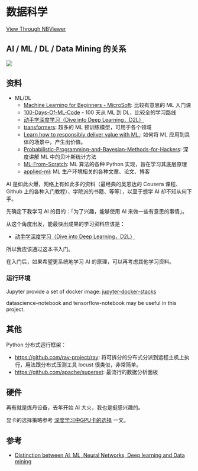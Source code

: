 # 数据科学

[View Through NBViewer](https://nbviewer.jupyter.org/github/ryan4yin/knowledge/tree/master/data-science/)


## AI / ML / DL  / Data Mining 的关系

![](./_img/AI%20ML%20DL%20DataMining.jpg)

## 资料

- ML/DL
  - [Machine Learning for Beginners - MicroSoft](https://github.com/microsoft/ML-For-Beginners): 比较有意思的 ML 入门课
  - [100-Days-Of-ML-Code](https://github.com/Avik-Jain/100-Days-Of-ML-Code) - 100 天从 ML 到 DL，比较全的学习路线
  - [动手学深度学习（Dive into Deep Learning，D2L）](https://github.com/d2l-ai/d2l-zh)
  - [transformers](https://github.com/huggingface/transformers): 超多的 ML 预训练模型，可用于各个领域
  - [Learn how to responsibly deliver value with ML.](https://github.com/GokuMohandas/MadeWithML): 如何将 ML 应用到具体的场景中，产生出价值。
  - [Probabilistic-Programming-and-Bayesian-Methods-for-Hackers](https://github.com/CamDavidsonPilon/Probabilistic-Programming-and-Bayesian-Methods-for-Hackers): 深度讲解 ML 中的贝叶斯统计方法
  - [ML-From-Scratch](https://github.com/eriklindernoren/ML-From-Scratch): ML 算法的各种 Python 实现，旨在学习其底层原理
  - [applied-ml](https://github.com/eugeneyan/applied-ml): ML 生产环境相关的各种文章、论文、博客

AI 是如此火爆，网络上有如此多的资料（最经典的吴恩达的 Cousera 课程、Github 上的各种入门教程）、学院派的书籍、等等），以至于想学 AI 却不知从何下手。

先确定下我学习 AI 的目的：「为了兴趣，能够使用 AI 来做一些有意思的事情」。

从这个角度出发，能最快出成果的学习资料应该是：

- [动手学深度学习（Dive into Deep Learning，D2L）](https://github.com/d2l-ai/d2l-zh)

所以我应该通过这本书入门。

在入门后，如果希望更系统地学习 AI 的原理，可以再考虑其他学习资料。

### 运行环境

Jupyter provide a set of docker image: [jupyter-docker-stacks](https://jupyter-docker-stacks.readthedocs.io/en/latest/using/selecting.html)

datascience-notebook and tensorflow-notebook may be useful in this project.

## 其他

Python 分布式运行框架：

- https://github.com/ray-project/ray: 将可拆分的分布式分派到远程主机上执行，用法跟分布式压测工具 locust 很类似，非常简单。
- https://github.com/apache/superset: 最流行的数据分析面板


## 硬件

再有就是炼丹设备，去年开始 AI 大火，我也是挺感兴趣的。

显卡的选择策略参考 [深度学习中GPU卡的选择](https://zhuanlan.zhihu.com/p/51380356) 一文。

## 参考

- [Distinction between AI, ML, Neural Networks, Deep learning and Data mining](https://softwareengineering.stackexchange.com/questions/366996/distinction-between-ai-ml-neural-networks-deep-learning-and-data-mining)
